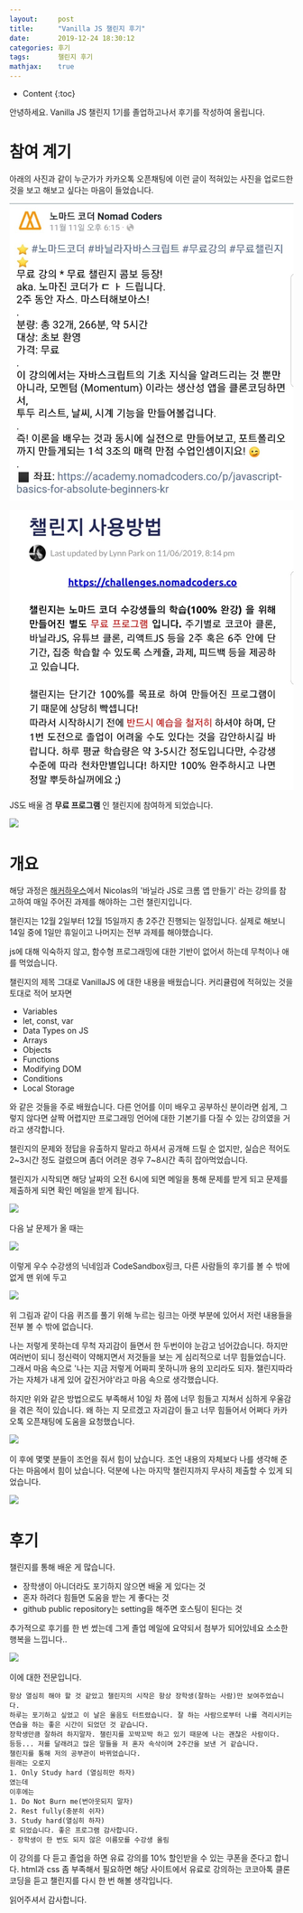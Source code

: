 ```yaml
---
layout:     post
title:      "Vanilla JS 챌린지 후기"
date:       2019-12-24 18:30:12
categories: 후기
tags:       챌린지 후기
mathjax:    true
---
```


* Content
{:toc}

안녕하세요. Vanilla JS 챌린지 1기를 졸업하고나서 후기를 작성하여 올립니다.



# 참여 계기

아래의 사진과 같이 누군가가 카카오톡 오픈채팅에 이런 글이 적혀있는 사진을 업로드한 것을 보고 해보고 싶다는 마음이 들었습니다.

![](/img-in-posts/Vanilla-JS-챌린지-후기-1.jpg)

![](/img-in-posts/Vanilla-JS-챌린지-후기-2.jpg)

JS도 배울 겸 __무료 프로그램__ 인 챌린지에 참여하게 되었습니다.

![](/img-in-posts/Vanilla-JS-챌린지-후기-3.pn)


# 개요

해당 과정은 [해커하우스](https://academy.nomadcoders.co/)에서 Nicolas의 '바닐라 JS로 크롬 앱 만들기' 라는 강의를 참고하여 매일 주어진 과제를 해야하는 그런 챌린지입니다.

챌린지는 12월 2일부터 12월 15일까지 총 2주간 진행되는 일정입니다. 실제로 해보니 14일 중에 1일만 휴일이고 나머지는 전부 과제를 해야했습니다.

js에 대해 익숙하지 않고, 함수형 프로그래밍에 대한 기반이 없어서 하는데 무척이나 애를 먹었습니다.

챌린지의 제목 그대로 VanillaJS 에 대한 내용을 배웠습니다. 커리큘럼에 적혀있는 것을 토대로 적어 보자면

- Variables
- let, const, var
- Data Types on JS
- Arrays
- Objects
- Functions
- Modifying DOM
- Conditions
- Local Storage

와 같은 것들을 주로 배웠습니다. 다른 언어를 이미 배우고 공부하신 분이라면 쉽게, 그렇지 않다면 살짝 어렵지만 프로그래밍 언어에 대한 기본기를 다질 수 있는 강의였을 거라고 생각합니다.

챌린지의 문제와 정답을 유출하지 말라고 하셔서 공개해 드릴 순 없지만, 실습은 적어도 2~3시간 정도 걸렸으며 좀더 어려운 경우 7~8시간 족히 잡아먹었습니다.

챌린지가 시작되면 해당 날짜의 오전 6시에 되면 메일을 통해 문제를 받게 되고 문제를 제출하게 되면 확인 메일을 받게 됩니다.

![](/img-in-posts/Vanilla-JS-챌린지-후기-5.pn)

다음 날 문제가 올 때는

![](/img-in-posts/Vanilla-JS-챌린지-후기-6.pn)

이렇게 우수 수강생의 닉네임과 CodeSandbox링크, 다른 사람들의 후기를 볼 수 밖에 없게 맨 위에 두고

![](/img-in-posts/Vanilla-JS-챌린지-후기-7.pn)

위 그림과 같이 다음 퀴즈를 풀기 위해 누르는 링크는 아랫 부분에 있어서 저런 내용들을 전부 볼 수 밖에 없습니다.

나는 저렇게 못하는데 무척 자괴감이 들면서 한 두번이야 눈감고 넘어갔습니다. 하지만 여러번이 되니 정신력이 약해지면서 저것들을 보는 게 심리적으로 너무 힘들었습니다. 그래서 마음 속으로 '나는 지금 저렇게 어짜피 못하니까 용의 꼬리라도 되자. 챌린지따라가는 자체가 내게 있어 갚진거야'라고 마음 속으로 생각했습니다.

하지만 위와 같은 방법으로도 부족해서 10일 차 쯤에 너무 힘들고 지쳐서 심하게 우울감을 겪은 적이 있습니다. 왜 하는 지 모르겠고 자괴감이 들고 너무 힘들어서 어쩌다 카카오톡 오픈채팅에 도움을 요청했습니다.

![](/img-in-posts/Vanilla-JS-챌린지-후기-8.pn)

이 후에 몇몇 분들이 조언을 줘서 힘이 났습니다. 조언 내용의 자체보다 나를 생각해 준다는 마음에서 힘이 났습니다. 덕분에 나는 마지막 챌린지까지 무사히 제출할 수 있게 되었습니다.

![](/img-in-posts/Vanilla-JS-챌린지-후기-9.pn)

# 후기

챌린지를 통해 배운 게 많습니다.

- 장학생이 아니더라도 포기하지 않으면 배울 게 있다는 것
- 혼자 하려다 힘들면 도움을 받는 게 좋다는 것
- github public repository는 setting을 해주면 호스팅이 된다는 것

추가적으로 후기를 한 번 썼는데 그게 졸업 메일에 요약되서 첨부가 되어있네요 소소한 행복을 느낍니다..

![](/img-in-posts/Vanilla-JS-챌린지-후기-10.pn)

이에 대한 전문입니다.

```text
항상 열심히 해야 할 것 같았고 챌린지의 시작은 항상 장학생(잘하는 사람)만 보여주었습니다.
하루는 포기하고 싶었고 이 날은 울음도 터트렸습니다. 잘 하는 사람으로부터 나를 격리시키는 연습을 하는 좋은 시간이 되었던 것 같습니다.
장학생만큼 잘하려 하지말자. 챌린지를 꼬박꼬박 하고 있기 때문에 나는 괜찮은 사람이다.
등등... 저를 달래려고 많은 말들을 저 혼자 속삭이며 2주간을 보낸 거 같습니다.
챌린지를 통해 저의 공부관이 바뀌었습니다.
원래는 오로지
1. Only Study hard (열심히만 하자)
였는데
이후에는
1. Do Not Burn me(번아웃되지 말자)
2. Rest fully(충분히 쉬자)
3. Study hard(열심히 하자)
로 되었습니다. 좋은 프로그램 감사합니다.
- 장학생이 한 번도 되지 않은 이름모를 수강생 올림
```

이 강의를 다 듣고 졸업을 하면 유료 강의를 10% 할인받을 수 있는 쿠폰을 준다고 합니다. html과 css 좀 부족해서 필요하면 해당 사이트에서 유료로 강의하는 코코아톡 클론코딩을 듣고 챌린지를 다시 한 번 해볼 생각입니다.

읽어주셔서 감사합니다.
